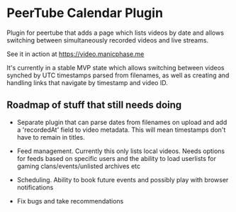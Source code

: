 # PeerTube Calendar Plugin

Plugin for peertube that adds a page which lists videos by date and allows switching between simultaneously recorded videos and live streams.

See it in action at https://video.manicphase.me

It's currently in a stable MVP state which allows switching between videos synched by UTC timestamps parsed from filenames, as well as creating and handling links that navigate by timestamp and video ID.

## Roadmap of stuff that still needs doing

* Separate plugin that can parse dates from filenames on upload and add a 'recordedAt' field to video metadata. This will mean timestamps don't have to remain in titles.

* Feed management. Currently this only lists local videos. Needs options for feeds based on specific users and the ability to load userlists for gaming clans/events/unlisted archives etc

* Scheduling. Ability to book future events and possibly play with browser notifications

* Fix bugs and take recommendations